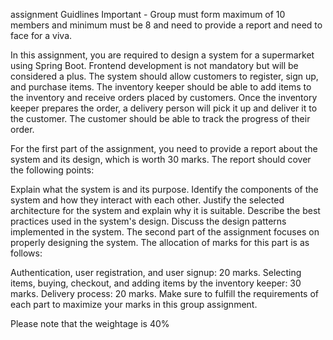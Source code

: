 assignment Guidlines
Important - Group must form maximum of 10 members and minimum must be 8 and need to provide a report and need to face for a viva.

In this assignment, you are required to design a system for a supermarket using Spring Boot. Frontend development is not mandatory but will be considered a plus. The system should allow customers to register, sign up, and purchase items. The inventory keeper should be able to add items to the inventory and receive orders placed by customers. Once the inventory keeper prepares the order, a delivery person will pick it up and deliver it to the customer. The customer should be able to track the progress of their order.

For the first part of the assignment, you need to provide a report about the system and its design, which is worth 30 marks. The report should cover the following points:

Explain what the system is and its purpose.
Identify the components of the system and how they interact with each other.
Justify the selected architecture for the system and explain why it is suitable.
Describe the best practices used in the system's design.
Discuss the design patterns implemented in the system.
The second part of the assignment focuses on properly designing the system. The allocation of marks for this part is as follows:

Authentication, user registration, and user signup: 20 marks.
Selecting items, buying, checkout, and adding items by the inventory keeper: 30 marks.
Delivery process: 20 marks.
Make sure to fulfill the requirements of each part to maximize your marks in this group assignment.

Please note that the weightage is 40%